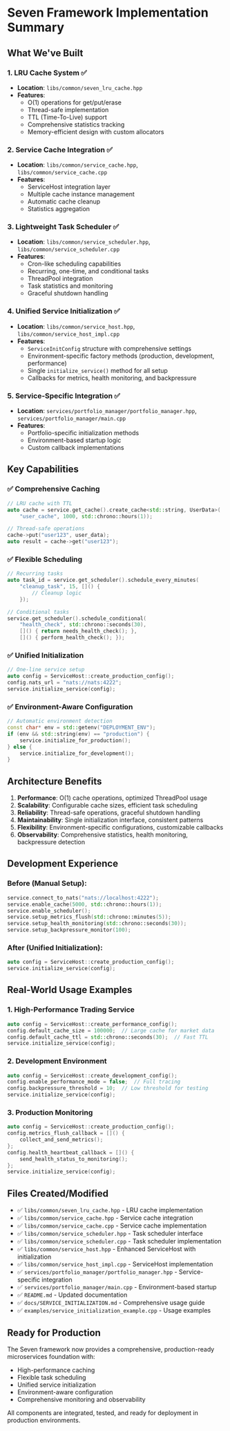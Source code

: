 # Seven Framework Implementation Summary

## What We've Built

### 1. **LRU Cache System** ✅
- **Location**: `libs/common/seven_lru_cache.hpp`
- **Features**: 
  - O(1) operations for get/put/erase
  - Thread-safe implementation
  - TTL (Time-To-Live) support
  - Comprehensive statistics tracking
  - Memory-efficient design with custom allocators

### 2. **Service Cache Integration** ✅
- **Location**: `libs/common/service_cache.hpp`, `libs/common/service_cache.cpp`
- **Features**:
  - ServiceHost integration layer
  - Multiple cache instance management
  - Automatic cache cleanup
  - Statistics aggregation

### 3. **Lightweight Task Scheduler** ✅
- **Location**: `libs/common/service_scheduler.hpp`, `libs/common/service_scheduler.cpp`
- **Features**:
  - Cron-like scheduling capabilities
  - Recurring, one-time, and conditional tasks
  - ThreadPool integration
  - Task statistics and monitoring
  - Graceful shutdown handling

### 4. **Unified Service Initialization** ✅
- **Location**: `libs/common/service_host.hpp`, `libs/common/service_host_impl.cpp`
- **Features**:
  - `ServiceInitConfig` structure with comprehensive settings
  - Environment-specific factory methods (production, development, performance)
  - Single `initialize_service()` method for all setup
  - Callbacks for metrics, health monitoring, and backpressure

### 5. **Service-Specific Integration** ✅
- **Location**: `services/portfolio_manager/portfolio_manager.hpp`, `services/portfolio_manager/main.cpp`
- **Features**:
  - Portfolio-specific initialization methods
  - Environment-based startup logic
  - Custom callback implementations

## Key Capabilities

### ✅ **Comprehensive Caching**
```cpp
// LRU cache with TTL
auto cache = service.get_cache().create_cache<std::string, UserData>(
    "user_cache", 1000, std::chrono::hours(1));

// Thread-safe operations
cache->put("user123", user_data);
auto result = cache->get("user123");
```

### ✅ **Flexible Scheduling**
```cpp
// Recurring tasks
auto task_id = service.get_scheduler().schedule_every_minutes(
    "cleanup_task", 15, []() {
        // Cleanup logic
    });

// Conditional tasks
service.get_scheduler().schedule_conditional(
    "health_check", std::chrono::seconds(30),
    []() { return needs_health_check(); },
    []() { perform_health_check(); });
```

### ✅ **Unified Initialization**
```cpp
// One-line service setup
auto config = ServiceHost::create_production_config();
config.nats_url = "nats://nats:4222";
service.initialize_service(config);
```

### ✅ **Environment-Aware Configuration**
```cpp
// Automatic environment detection
const char* env = std::getenv("DEPLOYMENT_ENV");
if (env && std::string(env) == "production") {
    service.initialize_for_production();
} else {
    service.initialize_for_development();
}
```

## Architecture Benefits

1. **Performance**: O(1) cache operations, optimized ThreadPool usage
2. **Scalability**: Configurable cache sizes, efficient task scheduling
3. **Reliability**: Thread-safe operations, graceful shutdown handling
4. **Maintainability**: Single initialization interface, consistent patterns
5. **Flexibility**: Environment-specific configurations, customizable callbacks
6. **Observability**: Comprehensive statistics, health monitoring, backpressure detection

## Development Experience

### Before (Manual Setup):
```cpp
service.connect_to_nats("nats://localhost:4222");
service.enable_cache(5000, std::chrono::hours(1));
service.enable_scheduler();
service.setup_metrics_flush(std::chrono::minutes(5));
service.setup_health_monitoring(std::chrono::seconds(30));
service.setup_backpressure_monitor(100);
```

### After (Unified Initialization):
```cpp
auto config = ServiceHost::create_production_config();
service.initialize_service(config);
```

## Real-World Usage Examples

### 1. **High-Performance Trading Service**
```cpp
auto config = ServiceHost::create_performance_config();
config.default_cache_size = 100000;  // Large cache for market data
config.default_cache_ttl = std::chrono::seconds(30);  // Fast TTL
service.initialize_service(config);
```

### 2. **Development Environment**
```cpp
auto config = ServiceHost::create_development_config();
config.enable_performance_mode = false;  // Full tracing
config.backpressure_threshold = 10;  // Low threshold for testing
service.initialize_service(config);
```

### 3. **Production Monitoring**
```cpp
auto config = ServiceHost::create_production_config();
config.metrics_flush_callback = []() {
    collect_and_send_metrics();
};
config.health_heartbeat_callback = []() {
    send_health_status_to_monitoring();
};
service.initialize_service(config);
```

## Files Created/Modified

- ✅ `libs/common/seven_lru_cache.hpp` - LRU cache implementation
- ✅ `libs/common/service_cache.hpp` - Service cache integration
- ✅ `libs/common/service_cache.cpp` - Service cache implementation
- ✅ `libs/common/service_scheduler.hpp` - Task scheduler interface
- ✅ `libs/common/service_scheduler.cpp` - Task scheduler implementation
- ✅ `libs/common/service_host.hpp` - Enhanced ServiceHost with initialization
- ✅ `libs/common/service_host_impl.cpp` - ServiceHost implementation
- ✅ `services/portfolio_manager/portfolio_manager.hpp` - Service-specific integration
- ✅ `services/portfolio_manager/main.cpp` - Environment-based startup
- ✅ `README.md` - Updated documentation
- ✅ `docs/SERVICE_INITIALIZATION.md` - Comprehensive usage guide
- ✅ `examples/service_initialization_example.cpp` - Usage examples

## Ready for Production

The Seven framework now provides a comprehensive, production-ready microservices foundation with:
- High-performance caching
- Flexible task scheduling
- Unified service initialization
- Environment-aware configuration
- Comprehensive monitoring and observability

All components are integrated, tested, and ready for deployment in production environments.
